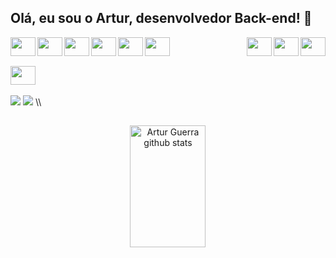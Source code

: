## Olá, eu sou o Artur, desenvolvedor Back-end! 👋

<div style="display: inline_block">            
<img align="left" height="30" width="40" src="https://cdn.jsdelivr.net/gh/devicons/devicon/icons/javascript/javascript-original.svg" />
<img align="left" height="30" width="40" src="https://cdn.jsdelivr.net/gh/devicons/devicon/icons/typescript/typescript-original.svg" />
<img align="left" height="30" width="40" src="https://cdn.jsdelivr.net/gh/devicons/devicon/icons/python/python-original.svg" />
<img align="left" height="30" width="40" src="https://cdn.jsdelivr.net/gh/devicons/devicon/icons/java/java-original.svg" />
<img align="left" height="30" width="40" src="https://cdn.jsdelivr.net/gh/devicons/devicon/icons/kotlin/kotlin-original.svg" />
<img align="left" height="30" width="40" src="https://cdn.jsdelivr.net/gh/devicons/devicon/icons/c/c-original.svg" />
<img align="right" height="30" width="40" src="https://cdn.jsdelivr.net/gh/devicons/devicon/icons/mongodb/mongodb-plain.svg" />
<img align="right" height="30" width="40" src="https://cdn.jsdelivr.net/gh/devicons/devicon/icons/postgresql/postgresql-original.svg" />
<img align="right" height="30" width="40" src="https://cdn.jsdelivr.net/gh/devicons/devicon/icons/mysql/mysql-original.svg" />
<br>
</div>

##

<div style="display: inline_block">            
<img align="left" height="30" width="40" src="https://cdn.jsdelivr.net/gh/devicons/devicon/icons/nodejs/nodejs-original.svg" />
<br>
</div>

##

<div>
    <a href="https://www.linkedin.com/in/artur-guerra-7930bb211/" target="_blank"><img src="https://img.shields.io/badge/-LinkedIn-%230077B5?style=for-the-badge&logo=linkedin&logoColor=white" target="_blank"></a> 
    <a href = "mailto:arturassisguerra@gmai.com"><img src="https://img.shields.io/badge/-Gmail-%23333?style=for-the-badge&logo=gmail&logoColor=white" target="_blank"></a>
\\</div>

##

<div align="center">  
    <img width="49%" height="195px" src="https://github-readme-stats.vercel.app/api?username=arturgrr&show_icons=true&count_private=true&hide_border=true&title_color=FFFAFA&icon_color=FFFAFA&text_color=D3D3D3&bg_color=000000" alt="Artur Guerra github stats" /> 
<div>
